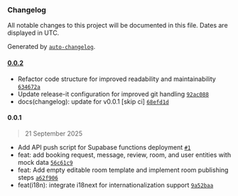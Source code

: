 ### Changelog

All notable changes to this project will be documented in this file. Dates are displayed in UTC.

Generated by [`auto-changelog`](https://github.com/CookPete/auto-changelog).

#### [0.0.2](https://github.com/PolGubau/web-flatmatch/compare/0.0.1...0.0.2)

- Refactor code structure for improved readability and maintainability [`634672a`](https://github.com/PolGubau/web-flatmatch/commit/634672a43d2ee6c24c97e7a725176de0385dbc71)
- Update release-it configuration for improved git handling [`92ac088`](https://github.com/PolGubau/web-flatmatch/commit/92ac088e85b5c43b49da6af041a0f4d5ba491103)
- docs(changelog): update for v0.0.1 [skip ci] [`68efd1d`](https://github.com/PolGubau/web-flatmatch/commit/68efd1d4fac28416177154c2b1a5cb191566bf85)

#### 0.0.1

> 21 September 2025

- Add API push script for Supabase functions deployment [`#1`](https://github.com/PolGubau/web-flatmatch/pull/1)
- feat: add booking request, message, review, room, and user entities with mock data [`56c61c9`](https://github.com/PolGubau/web-flatmatch/commit/56c61c9b6c98d18bcb27287be1f7679d3a229d05)
- feat: Add empty editable room template and implement room publishing steps [`a62f906`](https://github.com/PolGubau/web-flatmatch/commit/a62f906a7d863869f09559dd76ef60a2ed15563a)
- feat(i18n): integrate i18next for internationalization support [`9a52baa`](https://github.com/PolGubau/web-flatmatch/commit/9a52baa091f2e7d35054283fda14773666e5a432)

